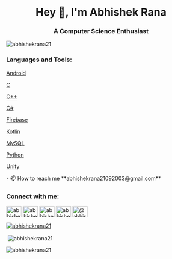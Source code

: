<h1 align="center">Hey 👋, I'm Abhishek Rana</h1>
<h3 align="center">A Computer Science Enthusiast</h3>

<p align="left"> <img src="https://komarev.com/ghpvc/?username=abhishekrana21&label=Profile%20views&color=0e75b6&style=flat" alt="abhishekrana21" /> </p>

<h3 align="left">Languages and Tools:</h3>
<p align="left"> <a href="https://developer.android.com" target="_blank" rel="noreferrer"> Android </a> </p>
<p align="left"> <a href="https://www.cprogramming.com/" target="_blank" rel="noreferrer"> C </a> </p>
<p align="left"> <a href="https://www.w3schools.com/cpp/" target="_blank" rel="noreferrer"> C++ </a> </p>
<p align="left"> <a href="https://www.w3schools.com/cs/" target="_blank" rel="noreferrer"> C# </a> </p>
<p align="left"> <a href="https://firebase.google.com/" target="_blank" rel="noreferrer"> Firebase </a> </p>
<p align="left"> <a href="https://kotlinlang.org" target="_blank" rel="noreferrer"> Kotlin </a> </p>
<p align="left"> <a href="https://www.mysql.com/" target="_blank" rel="noreferrer"> MySQL </a> </p>
<p align="left"> <a href="https://www.python.org" target="_blank" rel="noreferrer"> Python </a> </p>
<p align="left"> <a href="https://unity.com/" target="_blank" rel="noreferrer"> Unity </a> </p>
- 📫 How to reach me **abhishekrana21092003@gmail.com**

<h3 align="left">Connect with me:</h3>
<p align="left">
<a href="https://linkedin.com/in/abhishekrana21" target="blank"><img align="center" src="https://raw.githubusercontent.com/rahuldkjain/github-profile-readme-generator/master/src/images/icons/Social/linked-in-alt.svg" alt="abhishekrana21" height="30" width="40" /></a>
<a href="https://www.codechef.com/users/abhishekrana21" target="blank"><img align="center" src="https://cdn.jsdelivr.net/npm/simple-icons@3.1.0/icons/codechef.svg" alt="abhishekrana21" height="30" width="40" /></a>
<a href="https://www.hackerrank.com/abhishekrana21" target="blank"><img align="center" src="https://raw.githubusercontent.com/rahuldkjain/github-profile-readme-generator/master/src/images/icons/Social/hackerrank.svg" alt="abhishekrana21" height="30" width="40" /></a>
<a href="https://www.leetcode.com/abhishekrana21" target="blank"><img align="center" src="https://raw.githubusercontent.com/rahuldkjain/github-profile-readme-generator/master/src/images/icons/Social/leet-code.svg" alt="abhishekrana21" height="30" width="40" /></a>
<a href="https://www.hackerearth.com/@abhishekrana21" target="blank"><img align="center" src="https://raw.githubusercontent.com/rahuldkjain/github-profile-readme-generator/master/src/images/icons/Social/hackerearth.svg" alt="@abhishekrana21" height="30" width="40" /></a>
</p>

<p align="left"> <a href="https://github.com/ryo-ma/github-profile-trophy"><img src="https://github-profile-trophy.vercel.app/?username=abhishekrana21" alt="abhishekrana21" /></a> </p>

<!---
<p><img align="left" src="https://github-readme-stats.vercel.app/api/top-langs?username=abhishekrana21&show_icons=true&locale=en&layout=compact" alt="abhishekrana21" /></p>
--->

<p>&nbsp;<img align="center" src="https://github-readme-stats.vercel.app/api?username=abhishekrana21&show_icons=true&locale=en" alt="abhishekrana21" /></p>

<p><img align="center" src="https://github-readme-streak-stats.herokuapp.com/?user=abhishekrana21&" alt="abhishekrana21" /></p>

<!---
AbhishekRana21/AbhishekRana21 is a ✨ special ✨ repository because its `README.md` (this file) appears on your GitHub profile.
You can click the Preview link to take a look at your changes.
--->

